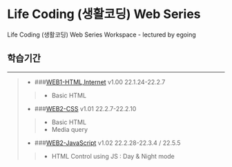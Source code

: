 Life Coding (생활코딩) Web Series
===
Life Coding (생활코딩) Web Series Workspace - lectured by egoing

## 학습기간
---
> + ###[WEB1-HTML,Internet](https://opentutorials.org/course/3084) v1.00 22.1.24-22.2.7   
> > - Basic HTML
> + ###[WEB2-CSS](https://opentutorials.org/course/3086) v1.01 22.2.7-22.2.10   
> > - Basic HTML
> > - Media query
> + ###[WEB2-JavaScript](https://opentutorials.org/course/3085) v1.02 22.2.28-22.3.4 / 22.5.5   
> > - HTML Control using JS : Day & Night mode


